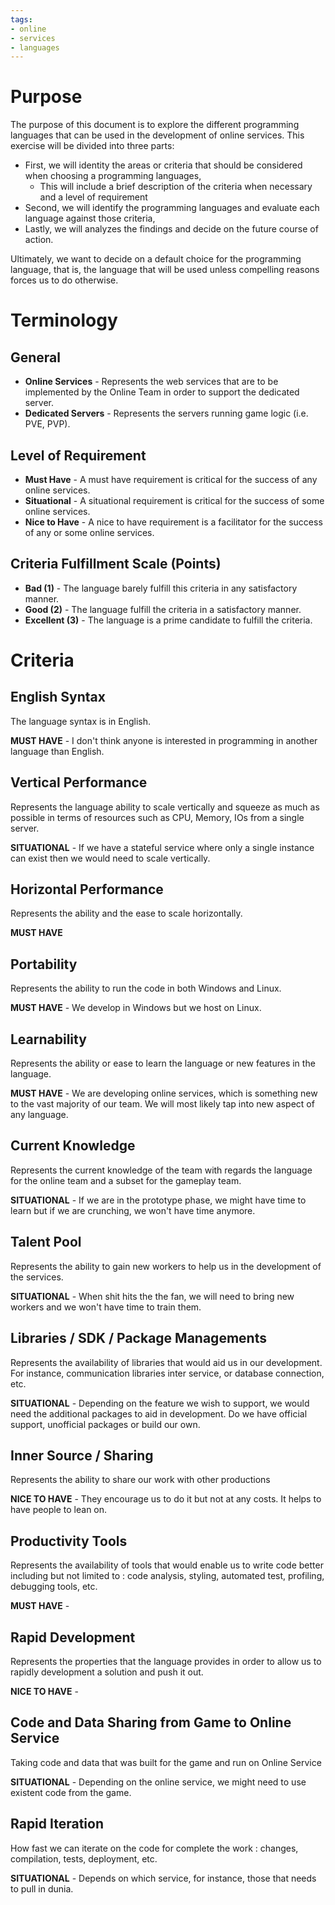 ```yaml
---
tags:
- online
- services
- languages
---
```


# Purpose

The purpose of this document is to explore the different programming languages that can be used in the development of online services. This exercise will be divided into three parts:

- First, we will identity the areas or criteria that should be considered when choosing a programming languages,
  - This will include a brief description of the criteria when necessary and a level of requirement
- Second, we will identify the programming languages and evaluate each language against those criteria,
- Lastly, we will analyzes the findings and decide on the future course of action.

Ultimately, we want to decide on a default choice for the programming language, that is, the language that will be used unless compelling reasons forces us to do otherwise.

# Terminology

## General

- **Online Services** - Represents the web services that are to be implemented by the Online Team in order to support the dedicated server.
- **Dedicated Servers** - Represents the servers running game logic (i.e. PVE, PVP).

## Level of Requirement

- **Must Have** - A must have requirement is critical for the success of any online services.
- **Situational** - A situational requirement is critical for the success of some online services.
- **Nice to Have** - A nice to have requirement is a facilitator for the success of any or some online services.

## Criteria Fulfillment Scale (Points)

- **Bad (1)** - The language barely fulfill this criteria in any satisfactory manner.
- **Good (2)** - The language fulfill the criteria in a satisfactory manner.
- **Excellent (3)** - The language is a prime candidate to fulfill the criteria.

# Criteria

## English Syntax

The language syntax is in English.

**MUST HAVE** - I don't think anyone is interested in programming in another language than English.

## Vertical Performance

Represents the language ability to scale vertically and squeeze as much as possible in terms of resources such as CPU, Memory, IOs from a single server.

**SITUATIONAL** - If we have a stateful service where only a single instance can exist then we would need to scale vertically.

## Horizontal Performance

Represents the ability and the ease to scale horizontally.

**MUST HAVE**

## Portability

Represents the ability to run the code in both Windows and Linux.

**MUST HAVE** - We develop in Windows but we host on Linux.

## Learnability

Represents the ability or ease to learn the language or new features in the language.

**MUST HAVE** - We are developing online services, which is something new to the vast majority of our team. We will most likely tap into new aspect of any language.

## Current Knowledge

Represents the current knowledge of the team with regards the language for the online team and a subset for the gameplay team.

**SITUATIONAL** - If we are in the prototype phase, we might have time to learn but if we are crunching, we won't have time anymore.

## Talent Pool

Represents the ability to gain new workers to help us in the development of the services.

**SITUATIONAL** - When shit hits the the fan, we will need to bring new workers and we won't have time to train them.

## Libraries / SDK / Package Managements

Represents the availability of libraries that would aid us in our development. For instance, communication libraries inter service, or database connection, etc.

**SITUATIONAL** - Depending on the feature we wish to support, we would need the additional packages to aid in development. Do we have official support, unofficial packages or build our own.

## Inner Source / Sharing

Represents the ability to share our work with other productions

**NICE TO HAVE** - They encourage us to do it but not at any costs. It helps to have people to lean on.

## Productivity Tools

Represents the availability of tools that would enable us to write code better including but not limited to : code analysis, styling, automated test, profiling, debugging tools, etc.

**MUST HAVE** - 

## Rapid Development

Represents the properties that the language provides in order to allow us to rapidly development a solution and push it out.

**NICE TO HAVE** - 

## Code and Data Sharing from Game to Online Service

Taking code and data that was built for the game and run on Online Service

**SITUATIONAL** - Depending on the online service, we might need to use existent code from the game.

## Rapid Iteration

How fast we can iterate on the code for complete the work : changes, compilation, tests, deployment, etc.

**SITUATIONAL** - Depends on which service, for instance, those that needs to pull in dunia.